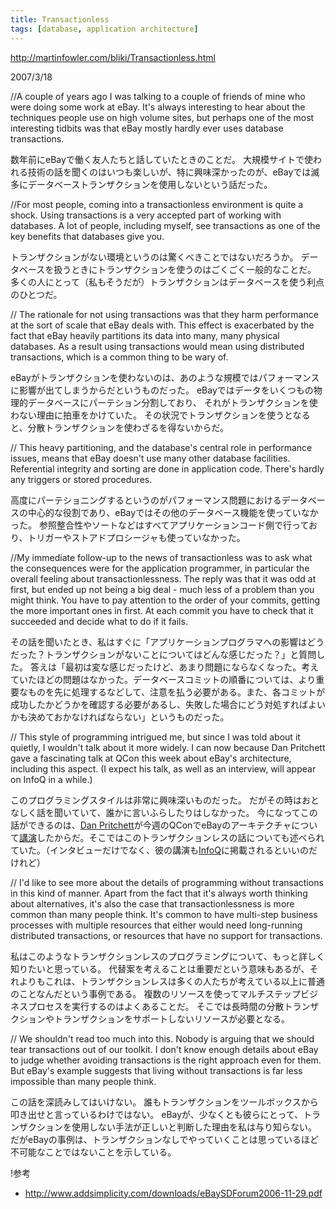```yaml
---
title: Transactionless
tags: [database, application architecture]
---
```


http://martinfowler.com/bliki/Transactionless.html

2007/3/18

//A couple of years ago I was talking to a couple of friends of mine who were doing some work at eBay. It's always interesting to hear about the techniques people use on high volume sites, but perhaps one of the most interesting tidbits was that eBay mostly hardly ever uses database transactions.

数年前にeBayで働く友人たちと話していたときのことだ。
大規模サイトで使われる技術の話を聞くのはいつも楽しいが、特に興味深かったのが、eBayでは滅多にデータベーストランザクションを使用しないという話だった。

//For most people, coming into a transactionless environment is quite a shock. Using transactions is a very accepted part of working with databases. A lot of people, including myself, see transactions as one of the key benefits that databases give you.

トランザクションがない環境というのは驚くべきことではないだろうか。
データベースを扱うときにトランザクションを使うのはごくごく一般的なことだ。
多くの人にとって（私もそうだが）トランザクションはデータベースを使う利点のひとつだ。

// The rationale for not using transactions was that they harm performance at the sort of scale that eBay deals with. This effect is exacerbated by the fact that eBay heavily partitions its data into many, many physical databases. As a result using transactions would mean using distributed transactions, which is a common thing to be wary of.

eBayがトランザクションを使わないのは、あのような規模ではパフォーマンスに影響が出てしまうからだというものだった。
eBayではデータをいくつもの物理的データベースにパーテション分割しており、
それがトランザクションを使わない理由に拍車をかけていた。
その状況でトランザクションを使うとなると、分散トランザクションを使わざるを得ないからだ。

// This heavy partitioning, and the database's central role in performance issues, means that eBay doesn't use many other database facilities. Referential integrity and sorting are done in application code. There's hardly any triggers or stored procedures.

高度にパーテショニングするというのがパフォーマンス問題におけるデータベースの中心的な役割であり、eBayではその他のデータベース機能を使っていなかった。
参照整合性やソートなどはすべてアプリケーションコード側で行っており、トリガーやストアドプロシージャも使っていなかった。

//My immediate follow-up to the news of transactionless was to ask what the consequences were for the application programmer, in particular the overall feeling about transactionlessness. The reply was that it was odd at first, but ended up not being a big deal - much less of a problem than you might think. You have to pay attention to the order of your commits, getting the more important ones in first. At each commit you have to check that it succeeded and decide what to do if it fails.

その話を聞いたとき、私はすぐに「アプリケーションプログラマへの影響はどうだった？トランザクションがないことについてはどんな感じだった？」と質問した。
答えは「最初は変な感じだったけど、あまり問題にならなくなった。考えていたほどの問題はなかった。データベースコミットの順番については、より重要なものを先に処理するなどして、注意を払う必要がある。また、各コミットが成功したかどうかを確認する必要があるし、失敗した場合にどう対処すればよいかも決めておかなければならない」というものだった。

// This style of programming intrigued me, but since I was told about it quietly, I wouldn't talk about it more widely. I can now because Dan Pritchett gave a fascinating talk at QCon this week about eBay's architecture, including this aspect. (I expect his talk, as well as an interview, will appear on InfoQ in a while.)

このプログラミングスタイルは非常に興味深いものだった。
だがその時はおとなしく話を聞いていて、誰かに言いふらしたりはしなかった。
今になってこの話ができるのは、[Dan Pritchett](http://www.addsimplicity.com/)が今週のQConでeBayのアーキテクチャについて[講演](http://qcon.infoq.com/qcon/speakers/show_speaker.jsp?oid=175)したからだ。そこではこのトランザクションレスの話についても述べられていた。（インタビューだけでなく、彼の講演も[InfoQ](http://www.infoq.com/)に掲載されるといいのだけれど）

// I'd like to see more about the details of programming without transactions in this kind of manner. Apart from the fact that it's always worth thinking about alternatives, it's also the case that transactionlessness is more common than many people think. It's common to have multi-step business processes with multiple resources that either would need long-running distributed transactions, or resources that have no support for transactions.

私はこのようなトランザクションレスのプログラミングについて、もっと詳しく知りたいと思っている。
代替案を考えることは重要だという意味もあるが、それよりもこれは、トランザクションレスは多くの人たちが考えている以上に普通のことなんだという事例である。
複数のリソースを使ってマルチステップビジネスプロセスを実行するのはよくあることだ。
そこでは長時間の分散トランザクションやトランザクションをサポートしないリソースが必要となる。

// We shouldn't read too much into this. Nobody is arguing that we should tear transactions out of our toolkit. I don't know enough details about eBay to judge whether avoiding transactions is the right approach even for them. But eBay's example suggests that living without transactions is far less impossible than many people think.

この話を深読みしてはいけない。
誰もトランザクションをツールボックスから叩き出せと言っているわけではない。
eBayが、少なくとも彼らにとって、トランザクションを使用しない手法が正しいと判断した理由を私は与り知らない。
だがeBayの事例は、トランザクションなしでやっていくことは思っているほど不可能なことではないことを示している。

!参考

* http://www.addsimplicity.com/downloads/eBaySDForum2006-11-29.pdf
